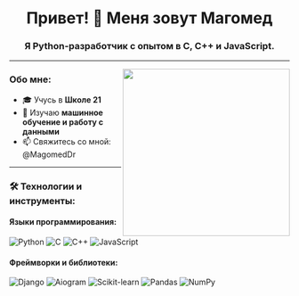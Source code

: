 <h1 align="center">Привет! 👋 Меня зовут Магомед</h1>
<h3 align="center">Я Python-разработчик с опытом в C, C++ и JavaScript.</h3>

---

<img align="right" src="https://media.giphy.com/media/L1R1tvI9svkIWwpVYr/giphy.gif" width="300"/>

### Обо мне:
- 🎓 Учусь в **Школе 21**  
- 🌱 Изучаю **машинное обучение и работу с данными**
- 📫 Свяжитесь со мной: @MagomedDr

---

### 🛠️ Технологии и инструменты:

#### **Языки программирования:**
![Python](https://img.shields.io/badge/Python-%233776AB.svg?style=flat-square&logo=python&logoColor=white)
![C](https://img.shields.io/badge/C-%23A8B9CC.svg?style=flat-square&logo=c&logoColor=white)
![C++](https://img.shields.io/badge/C++-%2300599C.svg?style=flat-square&logo=cplusplus&logoColor=white)
![JavaScript](https://img.shields.io/badge/JavaScript-%23F7DF1E.svg?style=flat-square&logo=javascript&logoColor=black)

#### **Фреймворки и библиотеки:**
![Django](https://img.shields.io/badge/Django-%23092E20.svg?style=flat-square&logo=django&logoColor=white)
![Aiogram](https://img.shields.io/badge/Aiogram-%23008FFF.svg?style=flat-square&logo=telegram&logoColor=white)
![Scikit-learn](https://img.shields.io/badge/Scikit--learn-%23F7931E.svg?style=flat-square&logo=scikit-learn&logoColor=black)
![Pandas](https://img.shields.io/badge/Pandas-%23150458.svg?style=flat-square&logo=pandas&logoColor=white)
![NumPy](https://img.shields.io/badge/NumPy-%23013243.svg?style=flat-square&logo=numpy&logoColor=white)
